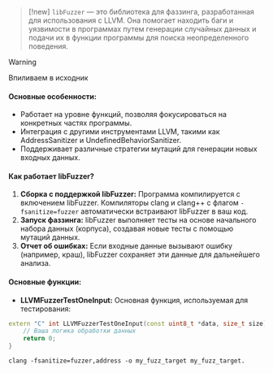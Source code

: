 
> [!new] 
> `libFuzzer` — это библиотека для фаззинга, разработанная для использования с LLVM. Она помогает находить баги и уязвимости в программах путем генерации случайных данных и подачи их в функции программы для поиска неопределенного поведения.

> [!warning] 
> Впиливаем в исходник

#### **Основные особенности:**

- Работает на уровне функций, позволяя фокусироваться на конкретных частях программы.
- Интеграция с другими инструментами LLVM, такими как AddressSanitizer и UndefinedBehaviorSanitizer.
- Поддерживает различные стратегии мутаций для генерации новых входных данных.

#### **Как работает libFuzzer?**

1. **Сборка с поддержкой libFuzzer:** Программа компилируется с включением libFuzzer. Компиляторы clang и clang++ с флагом `-fsanitize=fuzzer` автоматически встраивают libFuzzer в ваш код.
2. **Запуск фаззинга:** libFuzzer выполняет тесты на основе начального набора данных (корпуса), создавая новые тесты с помощью мутаций данных.
3. **Отчет об ошибках:** Если входные данные вызывают ошибку (например, краш), libFuzzer сохраняет эти данные для дальнейшего анализа.

#### **Основные функции:**

- **LLVMFuzzerTestOneInput:** Основная функция, используемая для тестирования:

```c++
extern "C" int LLVMFuzzerTestOneInput(const uint8_t *data, size_t size) {
    // Ваша логика обработки данных
    return 0;
}
```

```shell
clang -fsanitize=fuzzer,address -o my_fuzz_target my_fuzz_target.
```
